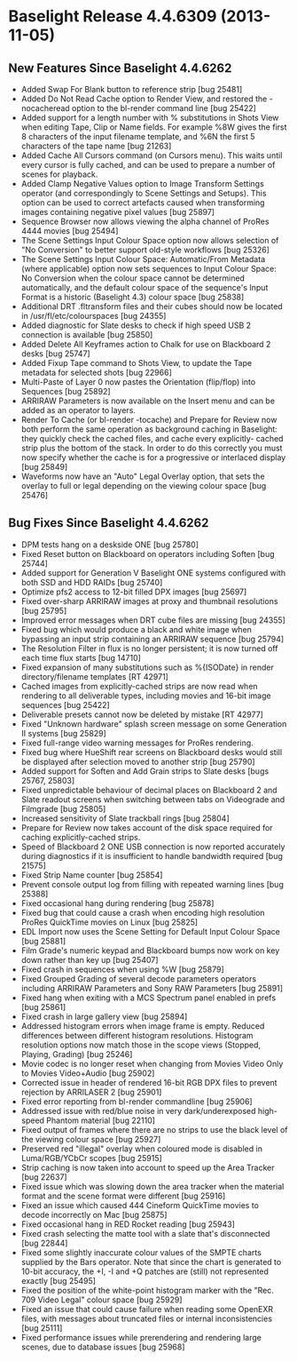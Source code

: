 # Baselight Release 4.4.6309 (2013-11-05)



## New Features Since Baselight 4.4.6262

* Added Swap For Blank button to reference strip \[bug 25481]
* Added Do Not Read Cache option to Render View, and restored the -nocacheread option to the bl-render command line \[bug 25422]
* Added support for a length number with % substitutions in Shots View when editing Tape, Clip or Name fields. For example %8W gives the first 8 characters of the input filename template, and %6N the first 5 characters of the tape name \[bug 21263]
* Added Cache All Cursors command (on Cursors menu). This waits until every cursor is fully cached, and can be used to prepare a number of scenes for playback.
* Added Clamp Negative Values option to Image Transform Settings operator (and correspondingly to Scene Settings and Setups). This option can be used to correct artefacts caused when transforming images containing negative pixel values \[bug 25897]
* Sequence Browser now allows viewing the alpha channel of ProRes 4444 movies \[bug 25494]
* The Scene Settings Input Colour Space option now allows selection of "No Conversion" to better support old-style workflows \[bug 25326]
* The Scene Settings Input Colour Space: Automatic/From Metadata (where applicable) option now sets sequences to Input Colour Space: No Conversion when the colour space cannot be determined automatically, and the default colour space of the sequence's Input Format is a historic (Baselight 4.3) colour space \[bug 25838]
* Additional DRT .fltransform files and their cubes should now be located in /usr/fl/etc/colourspaces \[bug 24355]
* Added diagnostic for Slate desks to check if high speed USB 2 connection is available \[bug 25850]
* Added Delete All Keyframes action to Chalk for use on Blackboard 2 desks \[bug 25747]
* Added Fixup Tape command to Shots View, to update the Tape metadata for selected shots \[bug 22966]
* Multi-Paste of Layer 0 now pastes the Orientation (flip/flop) into Sequences \[bug 25892]
* ARRIRAW Parameters is now available on the Insert menu and can be added as an operator to layers.
* Render To Cache (or bl-render -tocache) and Prepare for Review now both perform the same operation as background caching in Baselight: they quickly check the cached files, and cache every explicitly- cached strip plus the bottom of the stack. In order to do this correctly you must now specify whether the cache is for a progressive or interlaced display \[bug 25849]
* Waveforms now have an "Auto" Legal Overlay option, that sets the overlay to full or legal depending on the viewing colour space \[bug 25476]

## Bug Fixes Since Baselight 4.4.6262

* DPM tests hang on a deskside ONE \[bug 25780]
* Fixed Reset button on Blackboard on operators including Soften \[bug 25744]
* Added support for Generation V Baselight ONE systems configured with both SSD and HDD RAIDs \[bug 25740]
* Optimize pfs2 access to 12-bit filled DPX images \[bug 25697]
* Fixed over-sharp ARRIRAW images at proxy and thumbnail resolutions \[bug 25795]
* Improved error messages when DRT cube files are missing \[bug 24355]
* Fixed bug which would produce a black and white image when bypassing an input strip containing an ARRIRAW sequence \[bug 25794]
* The Resolution Filter in flux is no longer persistent; it is now turned off each time flux starts \[bug 14710]
* Fixed expansion of many substitutions such as %{ISODate} in render directory/filename templates \[RT 42971]
* Cached images from explicitly-cached strips are now read when rendering to all deliverable types, including movies and 16-bit image sequences \[bug 25422]
* Deliverable presets cannot now be deleted by mistake \[RT 42977]
* Fixed "Unknown hardware" splash screen message on some Generation II systems \[bug 25829]
* Fixed full-range video warning messages for ProRes rendering.
* Fixed bug where HueShift rear screens on Blackboard desks would still be displayed after selection moved to another strip \[bug 25790]
* Added support for Soften and Add Grain strips to Slate desks \[bugs 25767, 25803]
* Fixed unpredictable behaviour of decimal places on Blackboard 2 and Slate readout screens when switching between tabs on Videograde and Filmgrade \[bug 25805]
* Increased sensitivity of Slate trackball rings \[bug 25804]
* Prepare for Review now takes account of the disk space required for caching explicitly-cached strips.
* Speed of Blackboard 2 ONE USB connection is now reported accurately during diagnostics if it is insufficient to handle bandwidth required \[bug 21575]
* Fixed Strip Name counter \[bug 25854]
* Prevent console output log from filling with repeated warning lines \[bug 25388]
* Fixed occasional hang during rendering \[bug 25878]
* Fixed bug that could cause a crash when encoding high resolution ProRes QuickTime movies on Linux \[bug 25825]
* EDL Import now uses the Scene Setting for Default Input Colour Space \[bug 25881]
* Film Grade's numeric keypad and Blackboard bumps now work on key down rather than key up \[bug 25407]
* Fixed crash in sequences when using %W \[bug 25879]
* Fixed Grouped Grading of several decode parameters operators including ARRIRAW Parameters and Sony RAW Parameters \[bug 25891]
* Fixed hang when exiting with a MCS Spectrum panel enabled in prefs \[bug 25861]
* Fixed crash in large gallery view \[bug 25894]
* Addressed histogram errors when image frame is empty. Reduced differences between different histogram resolutions. Histogram resolution options now match those in the scope views (Stopped, Playing, Grading) \[bug 25246]
* Movie codec is no longer reset when changing from Movies Video Only to Movies Video+Audio \[bug 25902]
* Corrected issue in header of rendered 16-bit RGB DPX files to prevent rejection by ARRILASER 2 \[bug 25901]
* Fixed error reporting from bl-render commandline \[bug 25906]
* Addressed issue with red/blue noise in very dark/underexposed high-speed Phantom material \[bug 22110]
* Fixed output of frames where there are no strips to use the black level of the viewing colour space \[bug 25927]
* Preserved red "illegal" overlay when coloured mode is disabled in Luma/RGB/YCbCr scopes \[bug 25915]
* Strip caching is now taken into account to speed up the Area Tracker \[bug 22637]
* Fixed issue which was slowing down the area tracker when the material format and the scene format were different \[bug 25916]
* Fixed an issue which caused 444 Cineform QuickTime movies to decode incorrectly on Mac \[bug 25875]
* Fixed occasional hang in RED Rocket reading \[bug 25943]
* Fixed crash selecting the matte tool with a slate that's disconnected \[bug 22844]
* Fixed some slightly inaccurate colour values of the SMPTE charts supplied by the Bars operator. Note that since the chart is generated to 10-bit accuracy, the +I, -I and +Q patches are (still) not represented exactly \[bug 25495]
* Fixed the position of the white-point histogram marker with the "Rec. 709 Video Legal" colour space \[bug 25929]
* Fixed an issue that could cause failure when reading some OpenEXR files, with messages about truncated files or internal inconsistencies \[bug 25111]
* Fixed performance issues while prerendering and rendering large scenes, due to database issues \[bug 25968]
